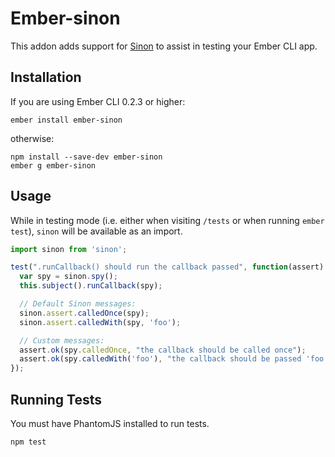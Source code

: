 # Ember-sinon

This addon adds support for [Sinon](https://github.com/cjohansen/Sinon.JS) to assist in testing your Ember CLI app.

## Installation

If you are using Ember CLI 0.2.3 or higher:

```
ember install ember-sinon
```

otherwise:

```
npm install --save-dev ember-sinon
ember g ember-sinon
```

## Usage

While in testing mode (i.e. either when visiting `/tests` or when running `ember test`), `sinon` will be available as an import.

```js
import sinon from 'sinon';

test(".runCallback() should run the callback passed", function(assert) {
  var spy = sinon.spy();
  this.subject().runCallback(spy);

  // Default Sinon messages:
  sinon.assert.calledOnce(spy);
  sinon.assert.calledWith(spy, 'foo');

  // Custom messages:
  assert.ok(spy.calledOnce, "the callback should be called once");
  assert.ok(spy.calledWith('foo'), "the callback should be passed 'foo' as an argument");
});
```

## Running Tests

You must have PhantomJS installed to run tests.

```
npm test
```
